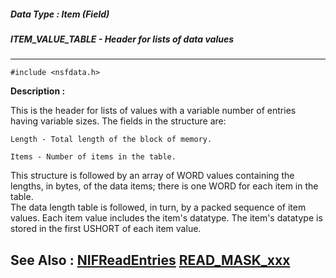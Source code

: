 ##### Data Type : Item (Field)
##### ITEM_VALUE_TABLE - Header for lists of data values
---
```
#include <nsfdata.h>
```
**Description :**

This is the header for lists of values with a variable number of entries having 
variable sizes.  The fields in the structure are:

    Length - Total length of the block of memory.

    Items - Number of items in the table.

This structure is followed by an array of WORD values containing the lengths, 
in bytes, of the data items;  there is one WORD for each item in the table.  
The data length table is followed, in turn, by a packed sequence of item 
values.  Each item value includes the item's datatype. The item's datatype is 
stored in the first USHORT of each item value.

**See Also :**
[NIFReadEntries](/domino-c-api-docs/reference/Func/NIFReadEntries)
[READ_MASK_xxx](/domino-c-api-docs/reference/Symb/READ_MASK_xxx)
---
